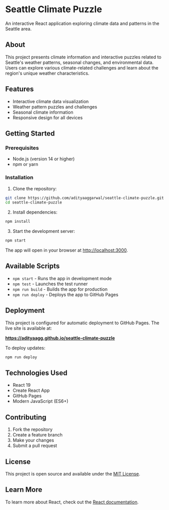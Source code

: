 # Seattle Climate Puzzle

An interactive React application exploring climate data and patterns in the Seattle area.

## About

This project presents climate information and interactive puzzles related to Seattle's weather patterns, seasonal changes, and environmental data. Users can explore various climate-related challenges and learn about the region's unique weather characteristics.

## Features

- Interactive climate data visualization
- Weather pattern puzzles and challenges
- Seasonal climate information
- Responsive design for all devices

## Getting Started

### Prerequisites

- Node.js (version 14 or higher)
- npm or yarn

### Installation

1. Clone the repository:
```bash
git clone https://github.com/adityaaggarwal/seattle-climate-puzzle.git
cd seattle-climate-puzzle
```

2. Install dependencies:
```bash
npm install
```

3. Start the development server:
```bash
npm start
```

The app will open in your browser at [http://localhost:3000](http://localhost:3000).

## Available Scripts

- `npm start` - Runs the app in development mode
- `npm test` - Launches the test runner
- `npm run build` - Builds the app for production
- `npm run deploy` - Deploys the app to GitHub Pages

## Deployment

This project is configured for automatic deployment to GitHub Pages. The live site is available at:

**https://adityaagg.github.io/seattle-climate-puzzle**

To deploy updates:
```bash
npm run deploy
```

## Technologies Used

- React 19
- Create React App
- GitHub Pages
- Modern JavaScript (ES6+)

## Contributing

1. Fork the repository
2. Create a feature branch
3. Make your changes
4. Submit a pull request

## License

This project is open source and available under the [MIT License](LICENSE).

## Learn More

To learn more about React, check out the [React documentation](https://reactjs.org/).
